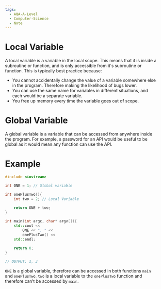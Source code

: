 ```yaml
---
tags:
  - AQA-A-Level
  - Computer-Science
  - Note
---
```

# Local Variable
A local variable is a variable in the local scope. This means that it is inside a subroutine or function, and is only accessible from it's subroutine or function.
This is typically best practice because:
- You cannot accidentally change the value of a variable somewhere else in the program. Therefore making the likelihood of bugs lower.
- You can use the same name for variables in different situations, and each would be a separate variable.
- You free up memory every time the variable goes out of scope. 
# Global Variable
A global variable is a variable that can be accessed from anywhere inside the program. For example, a password for an API would be useful to be global as it would mean any function can use the API.

# Example
```cpp
#include <iostream>

int ONE = 1; // Global variable

int onePlusTwo(){
	int two = 2; // Local Variable
	
	return ONE + two;
}

int main(int argc, char* argv[]){
	std::cout <<
		ONE << ", " <<
		onePlusTwo() << 
	std::endl;
	
	return 0;
}

// OUTPUT: 1, 3
```

`ONE` is a global variable, therefore can be accessed in both functions `main` and `onePlusTwo`. `two` is a local variable to the `onePlusTwo` function and therefore can't be accessed by `main`.
